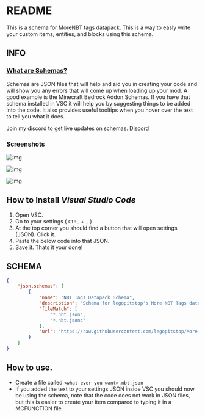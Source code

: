 # README

This is a schema for MoreNBT tags datapack. This is a way to easly write your custom items, entities, and blocks using this schema.

## INFO
### [What are Schemas?](https://json-schema.org/understanding-json-schema/about.html)
Schemas are JSON files that will help and aid you in creating your code and
will show you any errors that will come up when loading up your mod. A good example
is the Minecraft Bedrock Addon Schemas. If you have that schema installed in VSC it will help
you by suggesting things to be added into the code. It also provides useful tooltips when you hover over the text to tell you what it does.

Join my discord to get live updates on schemas. [Discord](https://discord.gg/JbyTHWW)

### Screenshots

![img](https://cdn.discordapp.com/attachments/786714100205092915/789987247830335508/image.png "Schemas provide useful tool tips to better understand what parameters do what.")

![img](https://cdn.discordapp.com/attachments/786714100205092915/789987365791727646/image_1.png "It suggests parameters as you type.")

![img](https://cdn.discordapp.com/attachments/786714100205092915/789987943900512306/image_2.png "Alerts you if its missing a required bit of code.")

## How to Install *Visual Studio Code*
1. Open VSC. 
2. Go to your settings ( `CTRL` + `,` )
3. At the top corner you should find a button that will open settings (JSON). Click it.
4. Paste the below code into that JSON.
5. Save it. Thats it your done!

## SCHEMA
```json
{
    "json.schemas": [
        {
            "name": "NBT Tags Datapack Schema",
            "description": "Schema for legopitstop's More NBT Tags datapack.",
            "fileMatch": [
                "*.nbt.json",
                "*.nbt.jsonc"
            ],
            "url": "https://raw.githubusercontent.com/legopitstop/More-NBT-Tags-Datapack/main/draft-02/schema.json"
        }
    ]
}
```
## How to use.
- Create a file called `<what ever you want>.nbt.json`
- If you added the text to your settings JSON inside VSC you should now be using the schema, note that the code does not work in JSON files, but this is easier to create your item compared to typing it in a MCFUNCTION file.
